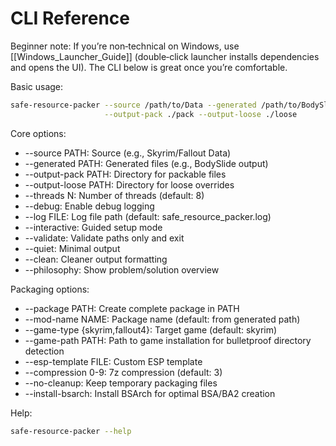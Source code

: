 # CLI Reference

Beginner note: If you’re non‑technical on Windows, use [[Windows_Launcher_Guide]] (double‑click launcher installs dependencies and opens the UI). The CLI below is great once you’re comfortable.

Basic usage:

```bash
safe-resource-packer --source /path/to/Data --generated /path/to/BodySlide \
                     --output-pack ./pack --output-loose ./loose
```

Core options:

-   --source PATH: Source (e.g., Skyrim/Fallout Data)
-   --generated PATH: Generated files (e.g., BodySlide output)
-   --output-pack PATH: Directory for packable files
-   --output-loose PATH: Directory for loose overrides
-   --threads N: Number of threads (default: 8)
-   --debug: Enable debug logging
-   --log FILE: Log file path (default: safe_resource_packer.log)
-   --interactive: Guided setup mode
-   --validate: Validate paths only and exit
-   --quiet: Minimal output
-   --clean: Cleaner output formatting
-   --philosophy: Show problem/solution overview

Packaging options:

-   --package PATH: Create complete package in PATH
-   --mod-name NAME: Package name (default: from generated path)
-   --game-type {skyrim,fallout4}: Target game (default: skyrim)
-   --game-path PATH: Path to game installation for bulletproof directory detection
-   --esp-template FILE: Custom ESP template
-   --compression 0-9: 7z compression (default: 3)
-   --no-cleanup: Keep temporary packaging files
-   --install-bsarch: Install BSArch for optimal BSA/BA2 creation

Help:

```bash
safe-resource-packer --help
```
